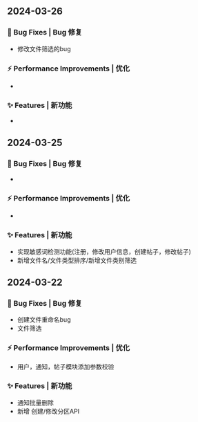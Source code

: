 ## 2024-03-26

### 🐛 Bug Fixes | Bug 修复

* 修改文件筛选的bug

### ⚡ Performance Improvements | 优化

*

### ✨ Features | 新功能

*

## 2024-03-25

### 🐛 Bug Fixes | Bug 修复

*

### ⚡ Performance Improvements | 优化

* 

### ✨ Features | 新功能

* 实现敏感词检测功能(注册，修改用户信息，创建帖子，修改帖子)
* 新增文件名/文件类型排序/新增文件类别筛选

## 2024-03-22

### 🐛 Bug Fixes | Bug 修复

* 创建文件重命名bug
* 文件筛选

### ⚡ Performance Improvements | 优化

* 用户，通知，帖子模块添加参数校验

### ✨ Features | 新功能

* 通知批量删除
* 新增 创建/修改分区API
